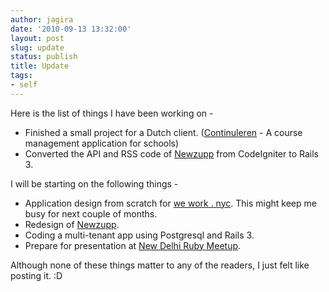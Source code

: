 ```yaml
---
author: jagira
date: '2010-09-13 13:32:00'
layout: post
slug: update
status: publish
title: Update
tags:
- self
---
```


Here is the list of things I have been working on -

-   Finished a small project for a Dutch client.
    ([Continuleren](http://continuleren.nl/) - A course management
    application for schools)
-   Converted the API and RSS code of
    [Newzupp](http://www.newzupp.com) from CodeIgniter to Rails 3. 

I will be starting on the following things -

-   Application design from scratch for
    [we work . nyc](http://www.weworknyc.com/). This might keep me busy
    for next couple of months.
-   Redesign of [Newzupp](http://www.newzupp.com).
-   Coding a multi-tenant app using Postgresql and Rails 3.
-   Prepare for presentation at
    [New Delhi Ruby Meetup](http://www.meetup.com/delhi-ruby/).

Although none of these things matter to any of the readers, I just
felt like posting it. :D



